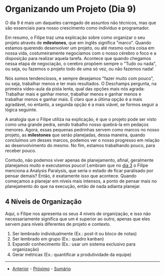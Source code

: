 # Organizando um Projeto (Dia 9)
O dia 9 é mais um daqueles carregado de assuntos não técnicos, mas que são essenciais para nosso crescimento como indivíduo e programador.

Em resumo, o Filipe traz uma explicação sobre como organizar o seu projeto através de **milestones**, que em inglês significa "marco". Quando estamos querendo desenvolver um projeto, ou até mesmo outra coisa em nossa vida, costumeiramente negociamos com o nosso cérebro o foco e a disposição para realizar aquela tarefa. Acontece que quando chegamos nessa etapa de negociação, o cerebro propõem sempre o "Tudo ou nada", ou seja, ou fazemos o projeto todo de uma só vez, ou não fazemos nada!

Nós somos tendenciosos, e sempre desejamos "fazer muito com pouco", ou seja, trabalhar menos e ter mais resultados. O Deschamps pergunta, na primeira vídeo-aula da pista lenta, qual das opções mais nós agrada: Trabalhar mais e ganhar menor, trabalhar menos e ganhar menos e trabalhar menos e ganhar mais. É claro que a última opção é a mais agradável, no entanto, a segunda opção é a mais viável, se formos seguir a lógica seguinte.

A analogia que o Filipe utiliza na explicação, é que o projeto pode ser visto como uma grande pedra, sendo trabalho nosso quebrá-la em pedaços menores. Agora, essas pequenas pedrinhas servem como marcos no nosso projeto, as **milestones** que serão planejadas, dessa maneira, quando concluímos um desses marcos, podemos ver o nosso progresso em relação ao desenvolvimento do mesmo. No fim, estamos trabalhando pouco, para receber pouco.

Contudo, não podemos viver apenas de planejamento, afinal, geralmente planejamos muito e executamos pouco! Lembram que no [dia 3](/dias/dia3.md) o Filipe menciona a Analysis Paralysis, que seria o estado de ficar paralisado por pensar demais? Então, é exatamente isso que acontece. Quando começamos a planejar em níveis mais intensos, a ponto de pensar mais no planejamento do que na execução, então de nada adianta planejar.

## 4 Níveis de Organização
Aqui, o Filipe nos apresenta os seus 4 níveis de organização, e isso não necessariamente significa que um é superior ao outro, apenas que eles servem para níveis diferentes de projeto e contexto.

1. Ser lembrado individualmente (Ex.: post-it ou bloco de notas)
2. Ser lembrado em grupo (Ex.: quadro kanban)
3. Expandir conhecimento (Ex.: usar um sistema exclusivo para organização)
4. Gerar métricas (Ex.: quantificar a produtividade da equipe)

---

- [Anterior](/dias/dia8.md) - [Próximo](/dias/dia10.md) - [Sumário](../README.md)
